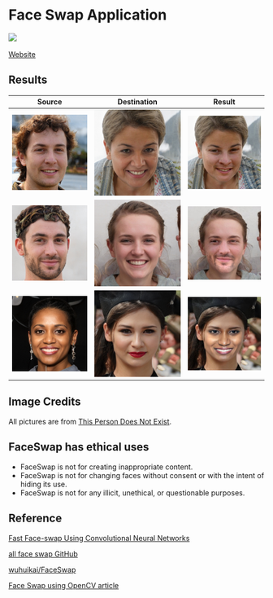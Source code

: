 # Face Swap Application
![](screenshot/demo.gif)

[Website](https://andy6804tw.github.io/faceswapper/)

## Results
| Source | Destination | Result |
| --- | --- | --- |
|![](screenshot/test1-1.jpg) | ![](screenshot/test1-2.jpg) | ![](screenshot/test1-3.jpg) |
|![](screenshot/test2-1.jpg) | ![](screenshot/test2-2.jpg) | ![](screenshot/test2-3.jpg) |
|![](screenshot/test3-1.jpg) | ![](screenshot/test3-2.jpg) | ![](screenshot/test3-3.jpg) |

## Image Credits
All pictures are from [This Person Does Not Exist](https://thispersondoesnotexist.com/).

## FaceSwap has ethical uses
- FaceSwap is not for creating inappropriate content.
- FaceSwap is not for changing faces without consent or with the intent of hiding its use.
- FaceSwap is not for any illicit, unethical, or questionable purposes.


## Reference
[Fast Face-swap Using Convolutional Neural Networks](https://arxiv.org/pdf/1611.09577.pdf)

[all face swap GitHub](https://github.com/mrgloom/Face-Swap)

[wuhuikai/FaceSwap](https://github.com/wuhuikai/FaceSwap)

[Face Swap using OpenCV article](https://www.learnopencv.com/face-swap-using-opencv-c-python/#download)


